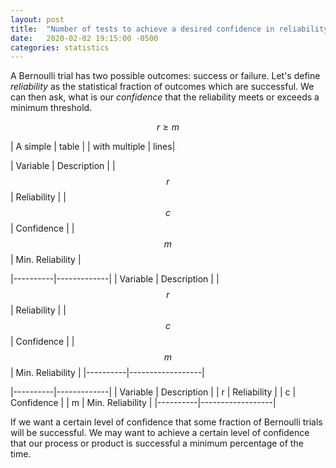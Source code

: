 ```yaml
---
layout: post
title:  "Number of tests to achieve a desired confidence in reliability"
date:   2020-02-02 19:15:00 -0500
categories: statistics
---
```

A Bernoulli trial has two possible outcomes: success or failure. Let's define _reliability_ as the statistical fraction of outcomes which are successful. We can then ask, what is our _confidence_ that the reliability meets or exceeds a minimum threshold.

$$r \geq m$$

| A simple | table |
| with multiple | lines|


| Variable | Description |
| $$r$$ | Reliability |
| $$c$$ | Confidence |
| $$m$$ | Min. Reliability |


|----------|-------------|
| Variable | Description |
| $$r$$    | Reliability |
| $$c$$    | Confidence  |
| $$m$$    | Min. Reliability |
|----------|------------------|


|----------|-------------|
| Variable | Description |
| r    | Reliability |
| c    | Confidence  |
| m    | Min. Reliability |
|----------|------------------|


If we want a certain level of confidence that some fraction of Bernoulli trials will be successful.
We may want to achieve a certain level of confidence that our process or product is successful a minimum percentage of the time.

[jekyll-docs]: https://jekyllrb.com/docs/home
[jekyll-gh]:   https://github.com/jekyll/jekyll
[jekyll-talk]: https://talk.jekyllrb.com/
